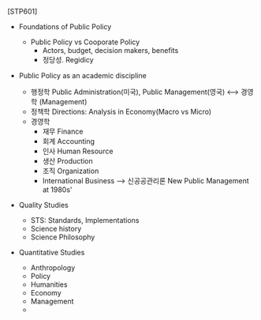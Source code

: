 [STP601]
* Foundations of Public Policy
	* Public Policy vs Cooporate Policy
		* Actors, budget, decision makers, benefits
		* 정당성. Regidicy
* Public Policy as an academic discipline
	* 행정학 Public Administration(미국), Public Management(영국) <-->	 경영학 (Management) 
	* 정책학 Directions: Analysis in Economy(Macro vs Micro)
	* 경영학 
		* 재무 Finance
		* 회계 Accounting
		* 인사 Human Resource
		* 생산 Production
		* 조직 Organization 
		* International Business 
		--> 신공공관리론 New Public Management at 1980s'

* Quality Studies
	* STS: Standards, Implementations
	* Science history
	* Science Philosophy
* Quantitative Studies
	* Anthropology
	* Policy
	* Humanities
	* Economy
	* Management
	* 